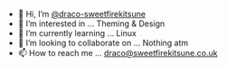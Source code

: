 - 👋 Hi, I’m [@draco-sweetfirekitsune](https://github.com/draco-sweetfirekitsune)
- 👀 I’m interested in ... Theming & Design
- 🌱 I’m currently learning ... Linux
- 💞️ I’m looking to collaborate on ... Nothing atm
- 📫 How to reach me ... draco@sweetfirekitsune.co.uk

<!---
draco-sweetfirekitsune/draco-sweetfirekitsune is a ✨ special ✨ repository because its `README.md` (this file) appears on your GitHub profile.
You can click the Preview link to take a look at your changes.
--->
